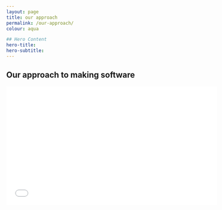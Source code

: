 ```yaml
---
layout: page
title: our approach
permalink: /our-approach/
colour: aqua

## Hero Content
hero-title:
hero-subtitle: 
---
```


## Our approach to making software

<div class="video">
  <iframe width="560" height="315" src="//www.youtube.com/embed/z4Gy5y975dY" wmode="transparent" frameborder="0" allowfullscreen></iframe>
</div>